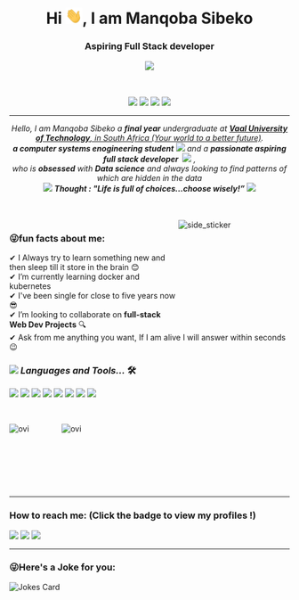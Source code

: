 <h1 align="center">Hi <img src="https://raw.githubusercontent.com/ABSphreak/ABSphreak/master/gifs/Hi.gif" width="30px">, I am Manqoba Sibeko </h1>
<h3 align="center">Aspiring Full Stack developer </h3>
</p>


<div align=" center">

  ![](https://camo.githubusercontent.com/992babdffd8c74a1502de375fbdf7e4d54773242/68747470733a2f2f6d656469612e67697068792e636f6d2f6d656469612f53576f536b4e36447854737a71494b4571762f67697068792e676966)

<br>
  
</div>


 <p align="center">
<img src="https://img.shields.io/badge/Age-26-blue" />
  <img src="https://img.shields.io/badge/Focus-fullstack%20developer-brightgreen" />
  <img src="https://img.shields.io/badge/Lives-South%20Africa-success" />
  <img src="https://img.shields.io/badge/Languages-English%20%20-brightgreen" />
</p>
<hr>




<p align="center">
  <em>
    Hello, I am Manqoba Sibeko a <b>final year</b> undergraduate at <a href="https://www.vut.ac.za/"> <b> Vaal University of Technology</b>, in South Africa  (Your world to a better future)</a>. <br>
    <b>a computer systems enogineering student</b> <img src="https://github.com/TheDudeThatCode/TheDudeThatCode/blob/master/Assets/Developer.gif" width="30px"> and a <b> passionate aspiring full stack developer </b>&nbsp;<img src="https://github.com/TheDudeThatCode/TheDudeThatCode/blob/master/Assets/Designer.gif" width="36px">&nbsp,<br>who is <b>obsessed</b>
    with <b>Data science</b> and always looking to find patterns of which are hidden in the data 
  </em> 
  <br>
  <img src="https://media.giphy.com/media/gH3LO09IOiZIqePwv9/giphy.gif" width="50" /> <b><i align="center">Thought : "Life is full of choices…choose wisely!”</i></b> <img src="https://media.giphy.com/media/qjqUcgIyRjsl2/giphy.gif" width="50" />
</p>
<br><br>
<img align="right" width=200px height=200px alt="side_sticker" src="https://media.giphy.com/media/TEnXkcsHrP4YedChhA/giphy.gif" />

 ### 😜fun facts about me:

✔ I Always try to learn something new and then sleep till it store in the brain 😊 <br>
✔ I’m currently learning docker and kubernetes <br>
✔ I've been single for close to five years now 😎<br>
✔ I’m looking to collaborate on <strong>full-stack Web Dev Projects</strong> 🔍<br>
✔ Ask from me anything you want, If I am alive I will answer within seconds 😉<br>

 




### <img src="https://media.giphy.com/media/iY8CRBdQXODJSCERIr/giphy.gif" width="30px">&nbsp;***Languages and Tools...***  🛠 



  <img src="https://img.shields.io/badge/javascript%20-%23323330.svg?&style=for-the-badge&logo=javascript&logoColor=%23F7DF1E">   <img src="https://img.shields.io/badge/html5%20-%23E34F26.svg?&style=for-the-badge&logo=html5&logoColor=white">   <img src="https://img.shields.io/badge/css3%20-%231572B6.svg?&style=for-the-badge&logo=css3&logoColor=white">   <img src="https://img.shields.io/badge/react%20-%2320232a.svg?&style=for-the-badge&logo=react&logoColor=%2361DAFB">   <img src="https://img.shields.io/badge/bootstrap%20-%23563D7C.svg?&style=for-the-badge&logo=bootstrap&logoColor=white">   <img src="https://img.shields.io/badge/git%20-%23F05033.svg?&style=for-the-badge&logo=git&logoColor=white"/>   <img src="http://img.shields.io/badge/-VS%20Code-000000?style=for-the-badge&logo=Visual-studio-code&logoColor=blue"> <img src="https://img.shields.io/badge/python%20-%2314354C.svg?&style=for-the-badge&logo=python&logoColor=white"> 


<br/>

<p><img align="left" src="https://github-readme-stats.vercel.app/api/top-langs?username=ManqobaSibeko&show_icons=true&locale=en&layout=compact&theme=chartreuse-dark" alt="ovi" /></p>
<p>&nbsp;<img align="right" src="https://github-readme-stats.vercel.app/api?username=ManqobaSibeko&show_icons=true&locale=en&theme=chartreuse-dark" alt="ovi" width="410" /></p>
<br><br><br><br><br>

<hr>


### How to reach me: <strong>(Click the badge to view my profiles !)</strong>

<img src="https://img.shields.io/badge/manqsibeko@gmail.com-%23D14836.svg?&style=for-the-badge&logo=gmail&logoColor=white" href="manqsibeko@gmail.com">    <a   target="_blank" href="https://www.linkedin.com/in/manqoba-sibeko-a55019104/"><img src="https://img.shields.io/badge/manqoba sibeko-%230077B5.svg?&style=for-the-badge&logo=linkedin&logoColor=white" ></a>   <a  target="_blank" href="https://twitter.com/ManqobaSibekoQh"><img src="https://img.shields.io/badge/manqoba Sibeko-%2312100E.svg?&style=for-the-badge&logo=twitter&logoColor=white"></a>

---

  
 ### 😜Here's a Joke for you:
<img src="https://readme-jokes.vercel.app/api" alt="Jokes Card" />

 
